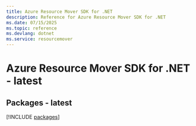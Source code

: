```yaml
---
title: Azure Resource Mover SDK for .NET
description: Reference for Azure Resource Mover SDK for .NET
ms.date: 07/15/2025
ms.topic: reference
ms.devlang: dotnet
ms.service: resourcemover
---
```

# Azure Resource Mover SDK for .NET - latest
## Packages - latest
[!INCLUDE [packages](resource-mover-index.md)]